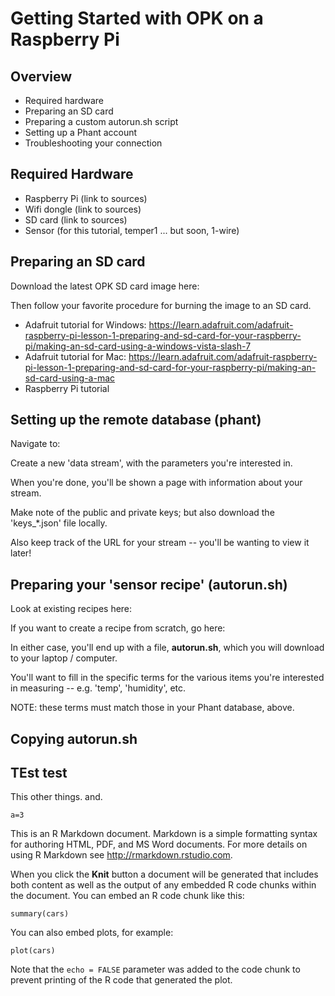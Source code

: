 # Getting Started with OPK on a Raspberry Pi

## Overview

- Required hardware
- Preparing an SD card
- Preparing a custom autorun.sh script
- Setting up a Phant account
- Troubleshooting your connection

## Required Hardware

- Raspberry Pi (link to sources)
- Wifi dongle (link to sources)
- SD card (link to sources)
- Sensor (for this tutorial, temper1 ... but soon, 1-wire)

## Preparing an SD card

Download the latest OPK SD card image here:

Then follow your favorite procedure for burning the image to an SD card.  
- Adafruit tutorial for Windows: https://learn.adafruit.com/adafruit-raspberry-pi-lesson-1-preparing-and-sd-card-for-your-raspberry-pi/making-an-sd-card-using-a-windows-vista-slash-7
- Adafruit tutorial for Mac: https://learn.adafruit.com/adafruit-raspberry-pi-lesson-1-preparing-and-sd-card-for-your-raspberry-pi/making-an-sd-card-using-a-mac
- Raspberry Pi tutorial

## Setting up the remote database (phant)

Navigate to:

Create a new 'data stream', with the parameters you're interested in.

When you're done, you'll be shown a page with information about your stream.

Make note of the public and private keys; but also download the 'keys_*.json' file locally.

Also keep track of the URL for your stream -- you'll be wanting to view it later!

## Preparing your 'sensor recipe' (autorun.sh)

Look at existing recipes here:

If you want to create a recipe from scratch, go here:

In either case, you'll end up with a file, **autorun.sh**, which you will download to your laptop / computer.

You'll want to fill in the specific terms for the various items you're interested in measuring -- e.g. 'temp', 'humidity', etc.

NOTE: these terms must match those in your Phant database, above.

## Copying autorun.sh

## TEst test

This other things. and.  

```
a=3
```

This is an R Markdown document. Markdown is a simple formatting syntax for authoring HTML, PDF, and MS Word documents. For more details on using R Markdown see <http://rmarkdown.rstudio.com>.

When you click the **Knit** button a document will be generated that includes both content as well as the output of any embedded R code chunks within the document. You can embed an R code chunk like this:

```{r}
summary(cars)
```

You can also embed plots, for example:

```{r, echo=FALSE}
plot(cars)
```

Note that the `echo = FALSE` parameter was added to the code chunk to prevent printing of the R code that generated the plot.
